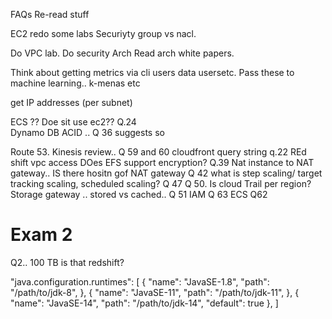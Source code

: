 

FAQs
Re-read stuff


EC2 redo some labs
Securiyty group vs nacl.


Do VPC lab.
Do security Arch
Read arch white papers.

Think about getting metrics via cli
users
data usersetc.
Pass these to machine learning.. k-menas etc

get IP addresses (per subnet)

ECS ?? Doe sit use ec2?? Q.24  
Dynamo DB ACID .. Q 36 suggests so

Route 53.
Kinesis review.. Q 59 and 60
cloudfront query string q.22
REd shift vpc access
DOes EFS support encryption? Q.39
Nat instance to NAT gateway.. IS there hositn gof NAT gateway Q 42
what is step scaling/ target tracking scaling, scheduled scaling? Q 47
Q 50. Is cloud Trail per region?
Storage gateway .. stored vs cached.. Q 51
IAM Q 63
ECS Q62

# Exam 2
Q2.. 100 TB is that redshift?



"java.configuration.runtimes": [
  {
    "name": "JavaSE-1.8",
    "path": "/path/to/jdk-8",
  },
  {
    "name": "JavaSE-11",
    "path": "/path/to/jdk-11",
  },
  {
    "name": "JavaSE-14",
    "path": "/path/to/jdk-14",
    "default": true
  },
]



